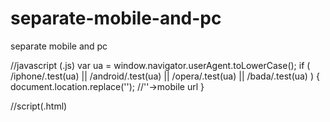 # separate-mobile-and-pc
separate mobile and pc

//javascript (.js)
							var ua = window.navigator.userAgent.toLowerCase();
							if ( /iphone/.test(ua) || /android/.test(ua) || /opera/.test(ua) || /bada/.test(ua) ) {
							document.location.replace('');  //''->mobile url
							}
              
              
              
              
//script(.html)
<script>
							var ua = window.navigator.userAgent.toLowerCase();
							if ( /iphone/.test(ua) || /android/.test(ua) || /opera/.test(ua) || /bada/.test(ua) ) {
							document.location.replace('');  //''->mobile url
							}
</script>
